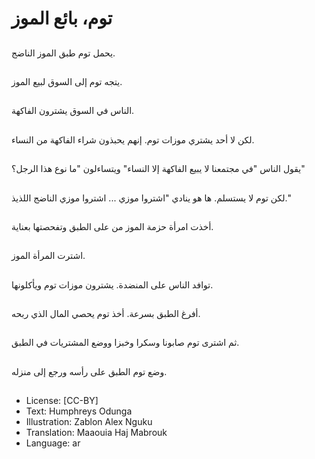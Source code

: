 # توم، بائع الموز

##
يحمل توم طبق الموز الناضج.

##
يتجه توم إلى السوق لبيع الموز.

##
الناس في السوق يشترون الفاكهة.

##
لكن لا أحد يشتري موزات توم. إنهم يحبذون شراء الفاكهة من النساء.

##
يقول الناس "في مجتمعنا لا يبيع الفاكهة إلا النساء" ويتساءلون "ما نوع هذا الرجل؟"

##
لكن توم لا يستسلم. ها هو ينادي "اشتروا موزي ... اشتروا موزي الناضج اللذيذ."

##
أخذت امرأة حزمة الموز من على الطبق وتفحصتها بعناية.

##
اشترت المرأة الموز.

##
توافد الناس على المنضدة. يشترون موزات توم ويأكلونها.

##
أفرغ الطبق بسرعة. أخذ توم يحصي المال الذي ربحه.

##
ثم اشترى توم صابونا وسكرا وخبزا ووضع المشتريات في الطبق.

##
وضع توم الطبق على رأسه ورجع إلى منزله.

##
* License: [CC-BY]
* Text: Humphreys Odunga
* Illustration: Zablon Alex Nguku
* Translation: Maaouia Haj Mabrouk
* Language: ar

